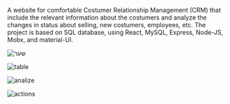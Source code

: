 A website for comfortable Costumer Relationship Management (CRM) that include the relevant information about the costumers and analyze the changes in status about selling, new costumers, employees, etc.
The project is based on SQL database, using React, MySQL, Express, Node-JS, Mobx, and material-UI. 

![שער](https://user-images.githubusercontent.com/73039912/115514589-ec638b80-a28c-11eb-9c55-c86a13a21c3e.png)

![table](https://user-images.githubusercontent.com/73039912/115514628-f71e2080-a28c-11eb-80ab-f6d50bb5dd0c.png)

![analize](https://user-images.githubusercontent.com/73039912/115514687-0a30f080-a28d-11eb-8ae6-6e29cbe73070.png)

![actions](https://user-images.githubusercontent.com/73039912/115514720-1157fe80-a28d-11eb-8680-abf91b433661.png)
